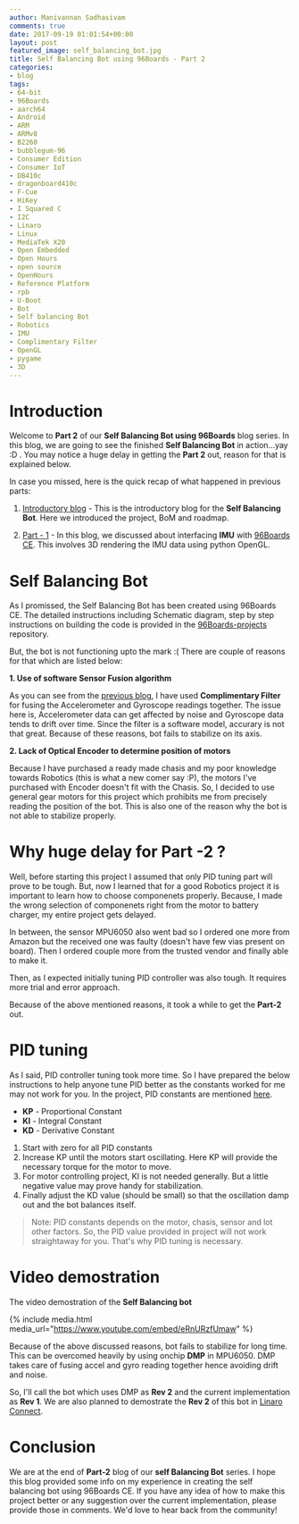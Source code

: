 ```yaml
---
author: Manivannan Sadhasivam
comments: true
date: 2017-09-19 01:01:54+00:00
layout: post
featured_image: self_balancing_bot.jpg
title: Self Balancing Bot using 96Boards - Part 2
categories:
- blog
tags:
- 64-bit
- 96Boards
- aarch64
- Android
- ARM
- ARMv8
- B2260
- bubblegum-96
- Consumer Edition
- Consumer IoT
- DB410c
- dragonboard410c
- F-Cue
- HiKey
- I Squared C
- I2C
- Linaro
- Linux
- MediaTek X20
- Open Embedded
- Open Hours
- open source
- OpenHours
- Reference Platform
- rpb
- U-Boot
- Bot
- Self balancing Bot
- Robotics
- IMU
- Complimentary Filter
- OpenGL
- pygame
- 3D
---
```


# **Introduction**

Welcome to **Part 2** of our **Self Balancing Bot using 96Boards** blog series. In this blog, we are going to see the finished **Self
Balancing Bot** in action...yay :D . You may notice a huge delay in getting the **Part 2** out, reason for that is explained below. 

In case you missed, here is the quick recap of what happened in previous parts:

1. [Introductory blog](https://www.96boards.org/blog/introducing-self-balancing-bot-using-96boards/) - This is the introductory 
blog for the **Self Balancing Bot**. Here we introduced the project, BoM and roadmap.

2. [Part - 1](https://www.96boards.org/blog/self-balancing-bot-using-96boards-part1/) - In this blog, we discussed about
interfacing **IMU** with [96Boards CE](https://www.96boards.org/products/ce/). This involves 3D rendering the IMU data using
python OpenGL.

# **Self Balancing Bot**

As I promissed, the Self Balancing Bot has been created using 96Boards CE. The detailed instructions including Schematic diagram,
step by step instructions on building the code is provided in the [96Boards-projects](https://github.com/96boards-projects/self_balancing_bot)
repository.

But, the bot is not functioning upto the mark :( There are couple of reasons for that which are listed below:

**1. Use of software Sensor Fusion algorithm**

As you can see from the [previous blog](https://www.96boards.org/blog/self-balancing-bot-using-96boards-part1/), I have used
**Complimentary Filter** for fusing the Accelerometer and Gyroscope readings together. The issue here is, Accelerometer data
can get affected by noise and Gyroscope data tends to drift over time. Since the filter is a software model, accurary is
not that great. Because of these reasons, bot fails to stabilize on its axis.

**2. Lack of Optical Encoder to determine position of motors**

Because I have purchased a ready made chasis and my poor knowledge towards Robotics (this is what a new comer say :P), the motors
I've purchased with Encoder doesn't fit with the Chasis. So, I decided to use general gear motors for this project which prohibits
me from precisely reading the position of the bot. This is also one of the reason why the bot is not able to stabilize properly.

# **Why huge delay for Part -2 ?**

Well, before starting this project I assumed that only PID tuning part will prove to be tough. But, now I learned
that for a good Robotics project it is important to learn how to choose componenets properly. Because, I made the wrong selection
of componenets right from the motor to battery charger, my entire project gets delayed.

In between, the sensor MPU6050 also went bad so I ordered one more from Amazon but the received one was faulty (doesn't have
few vias present on board). Then I ordered couple more from the trusted vendor and finally able to make it.

Then, as I expected initially tuning PID controller was also tough. It requires more trial and error approach. 

Because of the above mentioned reasons, it took a while to get the **Part-2** out.

# **PID tuning**

As I said, PID controller tuning took more time. So I have prepared the below instructions to help anyone tune PID better as 
the constants worked for me may not work for you. In the
project, PID constants are mentioned [here](https://github.com/96boards-projects/self_balancing_bot/blob/master/src/motor_control.c#L30).

* **KP** - Proportional Constant
* **KI** - Integral Constant
* **KD** - Derivative Constant

1. Start with zero for all PID constants
2. Increase KP until the motors start oscillating. Here KP will provide the necessary torque for the motor to move.
3. For motor controlling project, KI is not needed generally. But a little negative value may prove handy for stabilization.
4. Finally adjust the KD value (should be small) so that the oscillation damp out and the bot balances itself.

> Note: PID constants depends on the motor, chasis, sensor and lot other factors. So, the PID value
provided in project will not work straightaway for you. That's why PID tuning is necessary.

# **Video demostration**

The video demostration of the **Self Balancing bot**

{% include media.html media_url="https://www.youtube.com/embed/eRnURzfUmaw" %}

Because of the above discussed reasons, bot fails to stabilize for long time. This can be overcomed heavily by using onchip **DMP**
in MPU6050. DMP takes care of fusing accel and gyro reading together hence avoiding drift and noise.

So, I'll call the bot which uses DMP as **Rev 2** and the current implementation as **Rev 1**. We are also planned to demostrate 
the **Rev 2** of this bot in [Linaro Connect](http://connect.linaro.org/).

# **Conclusion**

We are at the end of **Part-2** blog of our **self Balancing Bot** series. I hope this blog provided some info on my experience
in creating the self balancing bot using 96Boards CE. If you have any idea of how to make this project better or any suggestion
over the current implementation, please provide those in comments. We'd love to hear back from the community!

